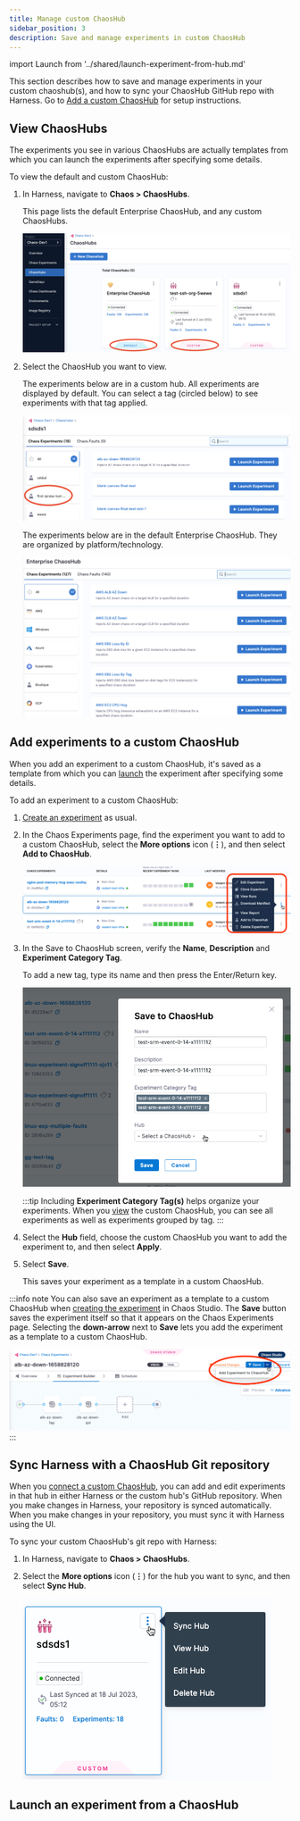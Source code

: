 ```yaml
---
title: Manage custom ChaosHub
sidebar_position: 3
description: Save and manage experiments in custom ChaosHub
---
```


import Launch from '../shared/launch-experiment-from-hub.md'

This section describes how to save and manage experiments in your custom chaoshub(s), and how to sync your ChaosHub GitHub repo with Harness. Go to [Add a custom ChaosHub](/docs/chaos-engineering/configure-chaos-experiments/chaos-hubs/add-chaos-hub) for setup instructions.

## View ChaosHubs

The experiments you see in various ChaosHubs are actually templates from which you can launch the experiments after specifying some details. 

To view the default and custom ChaosHub:

1. In Harness, navigate to **Chaos > ChaosHubs**.

	This page lists the default Enterprise ChaosHub, and any custom ChaosHubs.

	![ChaosHubs page with default and custom hubs highlighted](./static/manage-hub/custom-default-chaoshubs.png)

1. Select the ChaosHub you want to view.
	
	The experiments below are in a custom hub. All experiments are displayed by default. You can select a tag (circled below) to see experiments with that tag applied.

	![Viewing experiments in a ChaosHub, with an experiment tag/filter circled](./static/manage-hub/view-chaos-hub.png)

	The experiments below are in the default Enterprise ChaosHub. They are organized by platform/technology.

	![Enterprise ChaosHub](./static/manage-hub/default-chaos-hub.png)


## Add experiments to a custom ChaosHub

When you add an experiment to a custom ChaosHub, it's saved as a template from which you can [launch](#launch-an-experiment-from-a-custom-chaos-hub) the experiment after specifying some details.


To add an experiment to a custom ChaosHub:

1. [Create an experiment](/docs/chaos-engineering/configure-chaos-experiments/experiments/construct-and-run-custom-chaos-experiments) as usual.

1. In the Chaos Experiments page, find the experiment you want to add to a custom ChaosHub, select the **More options** icon (**⋮**), and then select **Add to ChaosHub**.

	![More options menu, showing **Add to ChaosHub** for an experiment](./static/manage-hub/menu-add-to-chaos-hub.png)

1. In the Save to ChaosHub screen, verify the **Name**, **Description** and **Experiment Category Tag**. 

	To add a new tag, type its name and then press the Enter/Return key.

	![Save to ChaosHub screen](./static/manage-hub/save-to-chaos-hub-dialog.png)

	:::tip
	Including **Experiment Category Tag(s)** helps organize your experiments. When you [view](#view-chaos-hubs) the custom ChaosHub, you can see all experiments as well as experiments grouped by tag.
	::: 

1. Select the **Hub** field, choose the custom ChaosHub you want to add the experiment to, and then select **Apply**.

1. Select **Save**.

	This saves your experiment as a template in a custom ChaosHub.

:::info note
You can also save an experiment as a template to a custom ChaosHub when [creating the experiment](/docs/chaos-engineering/configure-chaos-experiments/experiments/construct-and-run-custom-chaos-experiments) in Chaos Studio. The **Save** button saves the experiment itself so that it appears on the Chaos Experiments page. Selecting the **down-arrow** next to **Save** lets you add the experiment as a template to a custom ChaosHub.

![Experiment details screen with Save and Add to ChaosHub options circled](./static/manage-hub/experiment-save-to-hub.png)
:::

## Sync Harness with a ChaosHub Git repository

When you [connect a custom ChaosHub](/docs/chaos-engineering/configure-chaos-experiments/chaos-hubs/add-chaos-hub), you can add and edit experiments in that hub in either Harness or the custom hub's GitHub repository. When you make changes in Harness, your repository is synced automatically. When you make changes in your repository, you must sync it with Harness using the UI.

To sync your custom ChaosHub's git repo with Harness:

1. In Harness, navigate to **Chaos > ChaosHubs**.
1. Select the **More options** icon (**⋮**) for the hub you want to sync, and then select **Sync Hub**.

	![The **More options** icon (**⋮**) for a custom hub](./static/manage-hub/chaos-hub-menu.png)

## Launch an experiment from a ChaosHub

<Launch />

